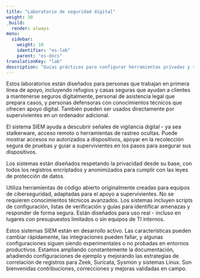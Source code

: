 ```yaml
---
title: "Laboratorio de seguridad digital"
weight: 30
_build:
  render: always
menu:
  sidebar:
    weight: 10
    identifier: "es-lab"
    parent: "es-docs"
translationKey: "lab"
description: "Guías prácticas para configurar herramientas privadas y resilientes en refugios o espacios comunitarios."
---
```


Estos laboratorios están diseñados para personas que trabajan en primera línea de apoyo, incluyendo refugios y casas seguras que ayudan a clientes a mantenerse seguros digitalmente, personal de asistencia legal que prepara casos, y personas defensoras con conocimientos técnicos que ofrecen apoyo digital. También pueden ser usados directamente por supervivientes en un ordenador adicional.

El sistema SIEM ayuda a descubrir señales de vigilancia digital - ya sea stalkerware, acceso remoto o herramientas de rastreo ocultas. Puede mostrar accesos no autorizados a dispositivos, apoyar en la recolección segura de pruebas y guiar a supervivientes en los pasos para asegurar sus dispositivos.

Los sistemas están diseñados respetando la privacidad desde su base, con todos los registros encriptados y anonimizados para cumplir con las leyes de protección de datos.

Utiliza herramientas de código abierto originalmente creadas para equipos de ciberseguridad, adaptadas para el apoyo a supervivientes. No se requieren conocimientos técnicos avanzados. Los sistemas incluyen scripts de configuración, listas de verificación y guías para identificar amenazas y responder de forma segura. Están diseñados para uso real - incluso en lugares con presupuestos limitados o sin equipos de TI internos.

Estos sistemas SIEM están en desarrollo activo. Las características pueden cambiar rápidamente, las integraciones pueden fallar, y algunas configuraciones siguen siendo experimentales o no probadas en entornos productivos. Estamos ampliando constantemente la documentación, añadiendo configuraciones de ejemplo y mejorando las estrategias de correlación de registros para Zeek, Suricata, Sysmon y sistemas Linux. Son bienvenidas contribuciones, correcciones y mejoras validadas en campo.
